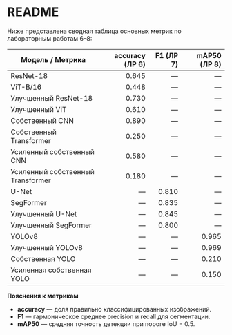 # README

Ниже представлена сводная таблица основных метрик по лабораторным работам 6–8:

| Модель / Метрика                     | accuracy (ЛР 6) | F1 (ЛР 7) | mAP50 (ЛР 8) |
|--------------------------------------|---------------:|----------:|-------------:|
| ResNet-18                            | 0.645          | —         | —            |
| ViT-B/16                             | 0.448          | —         | —            |
| Улучшенный ResNet-18                 | 0.730          | —         | —            |
| Улучшенный ViT                       | 0.610          | —         | —            |
| Собственный CNN                      | 0.890          | —         | —            |
| Собственный Transformer              | 0.250          | —         | —            |
| Усиленный собственный CNN            | 0.580          | —         | —            |
| Усиленный собственный Transformer    | 0.180          | —         | —            |
| U-Net                                | —              | 0.810      | —           |
| SegFormer                            | —              | 0.835      | —           |
| Улучшенный U-Net                     | —              | 0.845      | —           |
| Улучшенный SegFormer                 | —              | 0.800      | —           |
| YOLOv8                               | —              | —          | 0.965       |
| Улучшенный YOLOv8                    | —              | —          | 0.969       |
| Собственная YOLO                     | —              | —          | 0.210       |
| Усиленная собственная YOLO           | —              | —          | 0.150       |

**Пояснения к метрикам**  
- **accuracy** — доля правильно классифицированных изображений.  
- **F1** — гармоническое среднее precision и recall для сегментации.  
- **mAP50** — средняя точность детекции при пороге IoU = 0.5.  

